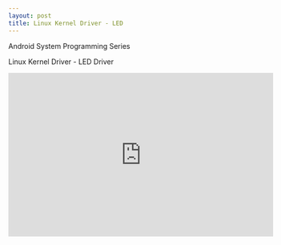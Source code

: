 ```yaml
---
layout: post
title: Linux Kernel Driver - LED
---
```

Android System Programming Series

Linux Kernel Driver - LED Driver
<iframe src="https://docs.google.com/presentation/d/e/2PACX-1vSlHmvUDKrL4Vha7POp3OcKK44v2vXfHitErVlEeP-XuBJFfZqMu1kB47g5jnjs-diFQXOwmtcqXVmG/embed?start=false&loop=false&delayms=3000" frameborder="0" width="529" height="327" allowfullscreen="true" mozallowfullscreen="true" webkitallowfullscreen="true"></iframe>
